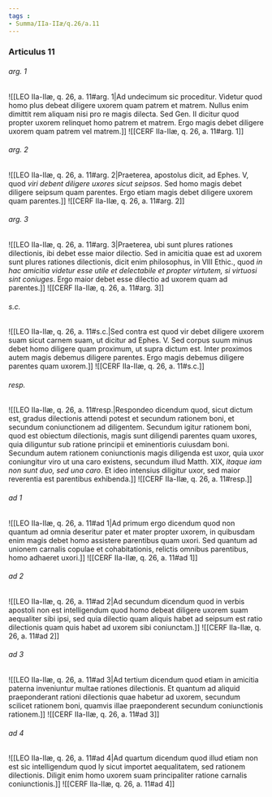 ```yaml
---
tags : 
- Summa/IIa-IIæ/q.26/a.11
---
```


### Articulus 11

###### arg. 1
![[LEO IIa-IIæ, q. 26, a. 11#arg. 1|Ad undecimum sic proceditur. Videtur quod homo plus debeat diligere uxorem quam patrem et matrem. Nullus enim dimittit rem aliquam nisi pro re magis dilecta. Sed Gen. II dicitur quod propter uxorem relinquet homo patrem et matrem. Ergo magis debet diligere uxorem quam patrem vel matrem.]]
![[CERF IIa-IIæ, q. 26, a. 11#arg. 1]]

###### arg. 2
![[LEO IIa-IIæ, q. 26, a. 11#arg. 2|Praeterea, apostolus dicit, ad Ephes. V, quod *viri debent diligere uxores sicut seipsos*. Sed homo magis debet diligere seipsum quam parentes. Ergo etiam magis debet diligere uxorem quam parentes.]]
![[CERF IIa-IIæ, q. 26, a. 11#arg. 2]]

###### arg. 3
![[LEO IIa-IIæ, q. 26, a. 11#arg. 3|Praeterea, ubi sunt plures rationes dilectionis, ibi debet esse maior dilectio. Sed in amicitia quae est ad uxorem sunt plures rationes dilectionis, dicit enim philosophus, in VIII Ethic., quod *in hac amicitia videtur esse utile et delectabile et propter virtutem, si virtuosi sint coniuges*. Ergo maior debet esse dilectio ad uxorem quam ad parentes.]]
![[CERF IIa-IIæ, q. 26, a. 11#arg. 3]]

###### s.c.
![[LEO IIa-IIæ, q. 26, a. 11#s.c.|Sed contra est quod vir debet diligere uxorem suam sicut carnem suam, ut dicitur ad Ephes. V. Sed corpus suum minus debet homo diligere quam proximum, ut supra dictum est. Inter proximos autem magis debemus diligere parentes. Ergo magis debemus diligere parentes quam uxorem.]]
![[CERF IIa-IIæ, q. 26, a. 11#s.c.]]

###### resp.
![[LEO IIa-IIæ, q. 26, a. 11#resp.|Respondeo dicendum quod, sicut dictum est, gradus dilectionis attendi potest et secundum rationem boni, et secundum coniunctionem ad diligentem. Secundum igitur rationem boni, quod est obiectum dilectionis, magis sunt diligendi parentes quam uxores, quia diliguntur sub ratione principii et eminentioris cuiusdam boni. Secundum autem rationem coniunctionis magis diligenda est uxor, quia uxor coniungitur viro ut una caro existens, secundum illud Matth. XIX, *itaque iam non sunt duo, sed una caro*. Et ideo intensius diligitur uxor, sed maior reverentia est parentibus exhibenda.]]
![[CERF IIa-IIæ, q. 26, a. 11#resp.]]

###### ad 1
![[LEO IIa-IIæ, q. 26, a. 11#ad 1|Ad primum ergo dicendum quod non quantum ad omnia deseritur pater et mater propter uxorem, in quibusdam enim magis debet homo assistere parentibus quam uxori. Sed quantum ad unionem carnalis copulae et cohabitationis, relictis omnibus parentibus, homo adhaeret uxori.]]
![[CERF IIa-IIæ, q. 26, a. 11#ad 1]]

###### ad 2
![[LEO IIa-IIæ, q. 26, a. 11#ad 2|Ad secundum dicendum quod in verbis apostoli non est intelligendum quod homo debeat diligere uxorem suam aequaliter sibi ipsi, sed quia dilectio quam aliquis habet ad seipsum est ratio dilectionis quam quis habet ad uxorem sibi coniunctam.]]
![[CERF IIa-IIæ, q. 26, a. 11#ad 2]]

###### ad 3
![[LEO IIa-IIæ, q. 26, a. 11#ad 3|Ad tertium dicendum quod etiam in amicitia paterna inveniuntur multae rationes dilectionis. Et quantum ad aliquid praeponderant rationi dilectionis quae habetur ad uxorem, secundum scilicet rationem boni, quamvis illae praeponderent secundum coniunctionis rationem.]]
![[CERF IIa-IIæ, q. 26, a. 11#ad 3]]

###### ad 4
![[LEO IIa-IIæ, q. 26, a. 11#ad 4|Ad quartum dicendum quod illud etiam non est sic intelligendum quod ly sicut importet aequalitatem, sed rationem dilectionis. Diligit enim homo uxorem suam principaliter ratione carnalis coniunctionis.]]
![[CERF IIa-IIæ, q. 26, a. 11#ad 4]]

